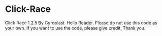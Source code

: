# Click-Race
Click Race 1.2.5 By Cyroplast.
Hello Reader.
Please do not use this code as your own.
If you want to use the code, please give credit.
Thank you.


